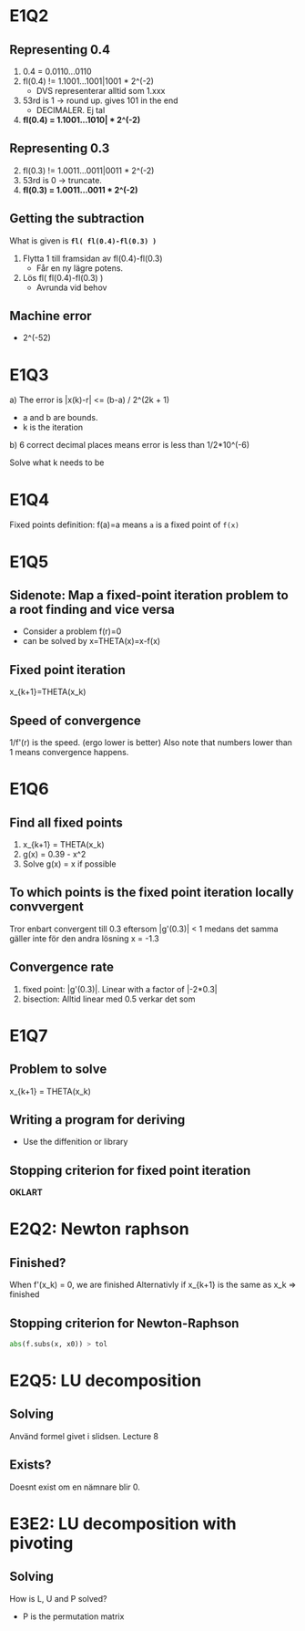 # E1Q2
## Representing 0.4
1. 0.4 = 0.0110...0110
2. fl(0.4) != 1.1001...1001|1001 * 2^(-2)
    - DVS representerar alltid som 1.xxx
3. 53rd is 1 -> round up. gives 101 in the end
    - DECIMALER. Ej tal
4. **fl(0.4) = 1.1001...1010| * 2^(-2)**

## Representing 0.3

2. fl(0.3) != 1.0011...0011|0011 * 2^(-2)
3. 53rd is 0 -> truncate.
4. **fl(0.3) = 1.0011...0011 * 2^(-2)**



## Getting the subtraction
What is given is **`fl( fl(0.4)-fl(0.3) )`**
1. Flytta 1 till framsidan av fl(0.4)-fl(0.3)
    - Får en ny lägre potens.
2. Lös fl( fl(0.4)-fl(0.3) )
    - Avrunda vid behov

## Machine error
- 2^(-52)

# E1Q3
a) The error is 
|x(k)-r| <= (b-a) / 2^(2k + 1)
- a and b are bounds. 
- k is the iteration

b) 6 correct decimal places means error is less than 1/2*10^(-6)

Solve what k needs to be

# E1Q4
Fixed points definition: f(a)=a means `a` is a fixed point of `f(x)`

# E1Q5
## Sidenote: Map a fixed-point iteration problem to a root finding and vice versa
- Consider a problem f(r)=0
- can be solved by x=THETA(x)=x-f(x)

## Fixed point iteration
x_{k+1}=THETA(x_k)

## Speed of convergence
1/f'(r) is the speed. (ergo lower is better)
Also note that numbers lower than 1 means convergence happens.

# E1Q6
## Find all fixed points
1. x_{k+1} = THETA(x_k)
2. g(x) = 0.39 - x^2
3. Solve g(x) = x if possible

## To which points is the fixed point iteration locally convvergent
Tror enbart convergent till 0.3 eftersom |g'(0.3)| < 1 medans det samma gäller inte för den andra lösning x = -1.3

## Convergence rate
1. fixed point: |g'(0.3)|. Linear with a factor of |-2*0.3|
2. bisection: Alltid linear med 0.5 verkar det som

# E1Q7
## Problem to solve
x_{k+1} = THETA(x_k)

## Writing a program for deriving
- Use the diffenition or library

## Stopping criterion for fixed point iteration
**OKLART**

# E2Q2: Newton raphson
## Finished?
When f'(x_k) = 0, we are finished
Alternativly if x_{k+1} is the same as x_k => finished

## Stopping criterion for Newton-Raphson
```python
abs(f.subs(x, x0)) > tol

```

# E2Q5: LU decomposition
## Solving
Använd formel givet i slidsen. Lecture 8

## Exists?
Doesnt exist om en nämnare blir 0.

# E3E2: LU decomposition with pivoting
## Solving
How is L, U and P solved?
- P is the permutation matrix